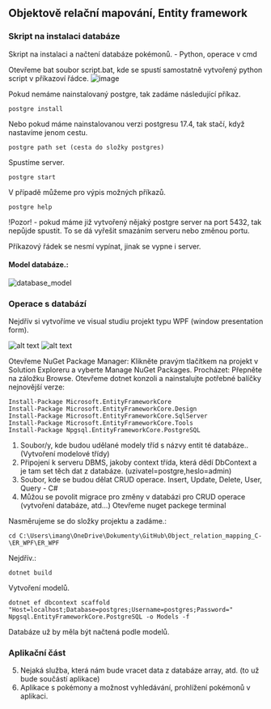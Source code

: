 ## Objektově relační mapování, Entity framework
### Skript na instalaci databáze
Skript na instalaci a načtení databáze pokémonů. - Python, operace v cmd

Otevřeme bat soubor script.bat, kde se spustí samostatně vytvořený python script v příkazoví řádce.
![image](https://github.com/user-attachments/assets/08bcaf06-604c-4c96-a7a3-9b784b91ab85)

Pokud nemáme nainstalovaný postgre, tak zadáme následující příkaz.
```
postgre install 
```
Nebo pokud máme nainstalovanou verzi postgresu 17.4, tak stačí, když nastavíme jenom cestu.
```
postgre path set (cesta do složky postgres) 
``` 
Spustíme server.
``` 
postgre start
```
V případě můžeme pro výpis možných příkazů.
```
postgre help
```
!Pozor! - pokud máme již vytvořený nějaký postgre server na port 5432, tak nepůjde spustit. To se dá vyřešit smazáním serveru nebo změnou portu.

Příkazový řádek se nesmí vypínat, jinak se vypne i server.

#### Model databáze.:
![database_model](https://github.com/user-attachments/assets/1687c886-5546-42ae-9f09-16571a06b1a7)

### Operace s databází
Nejdřív si vytvoříme ve visual studiu projekt typu WPF (window presentation form).

![alt text](https://miro.medium.com/v2/resize:fit:4800/format:webp/1*vK7NzagpDws_lSJYeKV8Yw.png)
![alt text](https://www.tutorialspoint.com/entity_framework/images/conceptual_model.jpg)

Otevřeme NuGet Package Manager: Klikněte pravým tlačítkem na projekt v Solution Exploreru a vyberte Manage NuGet Packages.
Procházet: Přepněte na záložku Browse.
Otevřeme dotnet konzoli a nainstalujte potřebné balíčky nejnovější verze:
```
Install-Package Microsoft.EntityFrameworkCore
Install-Package Microsoft.EntityFrameworkCore.Design
Install-Package Microsoft.EntityFrameworkCore.SqlServer
Install-Package Microsoft.EntityFrameworkCore.Tools
Install-Package Npgsql.EntityFrameworkCore.PostgreSQL
```

1. Soubor/y, kde budou udělané modely tříd s názvy entit té databáze.. (Vytvoření modelové třídy)
2. Připojení k serveru DBMS, jakoby context třída, která dědí DbContext a je tam set těch dat z databáze. (uzivatel=postgre,heslo=admin)
3. Soubor, kde se budou dělat CRUD operace. Insert, Update, Delete, User, Query - C#
4. Můžou se povolit migrace pro změny v databázi pro CRUD operace (vytvoření databáze, atd...)
Otevřeme nuget packege terminal

Nasměrujeme se do složky projektu a zadáme.:
```
cd C:\Users\imang\OneDrive\Dokumenty\GitHub\Object_relation_mapping_C-\ER_WPF\ER_WPF
```
Nejdřív.:
```
dotnet build
```
Vytvoření modelů.
```
dotnet ef dbcontext scaffold "Host=localhost;Database=postgres;Username=postgres;Password=" Npgsql.EntityFrameworkCore.PostgreSQL -o Models -f
```
Databáze už by měla být načtená podle modelů.
### Aplikační část
5. Nejaká služba, která nám bude vracet data z databáze array, atd. (to už bude součástí aplikace)
6. Aplikace s pokémony a možnost vyhledávání, prohlížení pokémonů v aplikaci.
